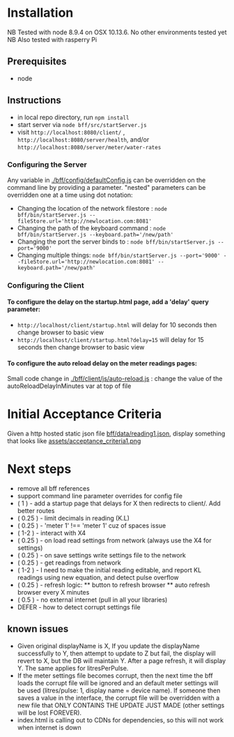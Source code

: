 
# Installation
NB Tested with node 8.9.4 on OSX 10.13.6. No other environments tested yet 
NB Also tested with rasperry Pi 

## Prerequisites

* node

## Instructions

* in local repo directory, run `npm install`
* start server via `node bff/src/startServer.js`
* visit `http://localhost:8080/client/` , `http://localhost:8080/server/health`, and/or `http://localhost:8080/server/meter/water-rates`

### Configuring the Server

 Any variable in [./bff/config/defaultConfig.js](./bff/config/defaultConfig.js) can be overridden on the command line by providing a parameter. "nested" parameters can be overridden one at a time using dot notation:
 
* Changing the location of the network filestore : `node bff/bin/startServer.js --fileStore.url='http://newlocation.com:8081'` 
* Changing the path of the keyboard command : `node bff/bin/startServer.js --keyboard.path='/new/path'` 
* Changing the port the server binds to : `node bff/bin/startServer.js --port='9000'` 
* Changing multiple things: `node bff/bin/startServer.js --port='9000' --fileStore.url='http://newlocation.com:8081' --keyboard.path='/new/path'`

### Configuring the Client

#### To configure the delay on the startup.html page, add a 'delay' query parameter:

* `http://localhost/client/startup.html` will delay for 10 seconds then change browser to basic view 
* `http://localhost/client/startup.html?delay=15` will delay for 15 seconds then change browser to basic view 

#### To configure the auto reload delay on the meter readings pages:

Small code change in [./bff/client/js/auto-reload.js](./bff/client/js/auto-reload.js) : change the value of the autoReloadDelayInMinutes var at top of file

# Initial Acceptance Criteria

Given a http hosted static json file [bff/data/reading1.json](bff/data/reading1.json), display something that looks like [assets/acceptance_criteria1.png](assets/acceptance_criteria1.png)

# Next steps

* remove all bff references
* support command line parameter overrides for config file
* ( 1 ) - add a startup page that delays for X then redirects to client/. Add better routes
* ( 0.25 ) - limit decimals in reading (K.L)
* ( 0.25 ) - 'meter 1' !== 'meter 1' cuz of spaces issue
* ( 1-2 ) - interact with X4
* ( 0.25 ) - on load read settings from network (always use the X4 for settings)
* ( 0.25 ) - on save settings write settings file to the network
* ( 0.25 ) - get readings from network
* ( 1-2  ) - I need to make the initial reading editable, and report KL readings using new equation, and detect pulse overflow
* ( 0.25 ) - refresh logic:
  ** button to refresh browser
  ** auto refresh browser every X minutes
* ( 0.5 ) - no external internet (pull in all your libraries)
* DEFER - how to detect corrupt settings file

## known issues

* Given original displayName is X, If you update the displayName successfully to Y, then attempt to update to Z but fail, the display will revert to X, but the DB will maintain Y. After a page refresh, it will display Y. The same applies for litresPerPulse.
* If the meter settings file becomes corrupt, then the next time the bff loads the corrupt file will be ignored and an default meter settings will be used (litres/pulse: 1, display name = device name). If someone then saves a value in the interface, the corrupt file will be overridden with a new file that ONLY CONTAINS THE UPDATE JUST MADE (other settings will be lost FOREVER).
* index.html is calling out to CDNs for dependencies, so this will not work when internet is down 
